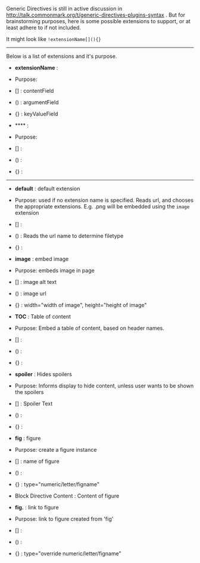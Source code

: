 Generic Directives is still in active discussion in http://talk.commonmark.org/t/generic-directives-plugins-syntax . But for brainstorming purposes, here is some possible extensions to support, or at least adhere to if not included. 

It might look like `!extensionName[](){}`

-------

Below is a list of extensions and it's purpose. 

* **extensionName** : 
 * Purpose: 
 * [] : contentField 
 * () : argumentField 
 * {} : keyValueField 

* **** : 
 * Purpose: 
 * [] :  
 * () :  
 * {} :  

-----------

* **default** : default extension
 * Purpose: used if no extension name is specified. Reads url, and chooses the appropriate extensions. E.g. .png will be embedded using the `image` extension
 * [] : 
 * () : Reads the url name to determine filetype
 * {} : 

* **image** : embed image
 * Purpose: embeds image in page
 * [] : image alt text
 * () : image url
 * {} : width="width of image", height="height of image"

* **TOC** : Table of content
 * Purpose: Embed a table of content, based on header names.
 * [] : 
 * () : 
 * {} : 

* **spoiler** : Hides spoilers
 * Purpose: Informs display to hide content, unless user wants to be shown the spoilers
 * [] : Spoiler Text 
 * () : 
 * {} : 

* **fig** : figure
 * Purpose: create a figure instance
 * [] : <figname> name of figure
 * () : 
 * {} : type="numeric/letter/figname"
 * Block Directive Content : Content of figure 

* **fig.<figname>** : link to figure <figurename> 
 * Purpose: link to figure <figurename> created from 'fig'
 * [] : 
 * () : 
 * {} : type="override numeric/letter/figname"